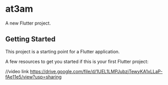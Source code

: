 # at3am

A new Flutter project.

## Getting Started

This project is a starting point for a Flutter application.

A few resources to get you started if this is your first Flutter project:

//video link
https://drive.google.com/file/d/1UEL1LMPJubzjTewyKA1xLLaP-fAe11e5/view?usp=sharing


